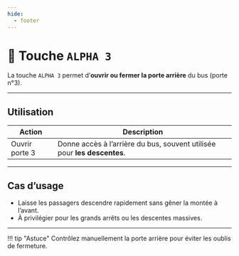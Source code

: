 ```yaml
---
hide:
  - footer
---
```


# 🔘 Touche `ALPHA 3`

La touche `ALPHA 3` permet d’**ouvrir ou fermer la porte arrière** du bus (porte n°3).

---

## Utilisation

| Action           | Description                                                                |
|------------------|----------------------------------------------------------------------------|
| Ouvrir porte 3   | Donne accès à l’arrière du bus, souvent utilisée pour **les descentes**.   |

---

## Cas d’usage

- Laisse les passagers descendre rapidement sans gêner la montée à l’avant.
- À privilégier pour les grands arrêts ou les descentes massives.

---

!!! tip "Astuce"
    Contrôlez manuellement la porte arrière pour éviter les oublis de fermeture.
